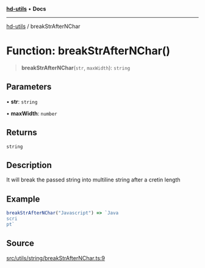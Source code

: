 [**hd-utils**](../README.md) • **Docs**

***

[hd-utils](../globals.md) / breakStrAfterNChar

# Function: breakStrAfterNChar()

> **breakStrAfterNChar**(`str`, `maxWidth`): `string`

## Parameters

• **str**: `string`

• **maxWidth**: `number`

## Returns

`string`

## Description

It will break the passed string into multiline string after a cretin length

## Example

```ts
breakStrAfterNChar("Javascript") => `Java
scri
pt`
```

## Source

[src/utils/string/breakStrAfterNChar.ts:9](https://github.com/AhmadHddad/h-utils/blob/5c76ff5de068cee019fc632d9da2e395721bb48f/src/utils/string/breakStrAfterNChar.ts#L9)
